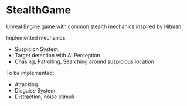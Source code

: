 # StealthGame
Unreal Engine game with common stealth mechanics inspired by Hitman


Implemented mechanics:

- Suspicion System
- Target detection with AI Perception
- Chasing, Patrolling, Searching around suspicious location

To be implemented:
- Attacking
- Disguise System
- Distraction, noise stimuli

